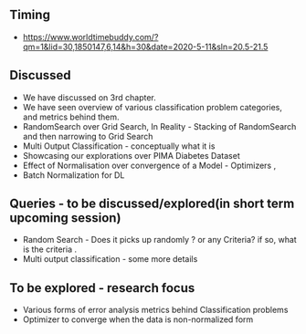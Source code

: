 ## Timing
- https://www.worldtimebuddy.com/?qm=1&lid=30,1850147,6,14&h=30&date=2020-5-11&sln=20.5-21.5

## Discussed
- We have discussed on  3rd  chapter.
- We have seen overview of various classification problem categories, and metrics behind them.
- RandomSearch over Grid Search, In Reality - Stacking of RandomSearch and then narrowing to Grid Search
- Multi Output Classification - conceptually what it is
- Showcasing our explorations over PIMA Diabetes Dataset
- Effect of Normalisation over convergence of a Model - Optimizers ,
- Batch Normalization for DL

## Queries - to be discussed/explored(in short term upcoming session)
- Random Search - Does it picks up randomly ? or any Criteria? if so, what is the criteria .
- Multi output classification - some more details

## To be explored - research focus
- Various forms of error analysis metrics behind Classification problems
- Optimizer to converge when the data is non-normalized form
